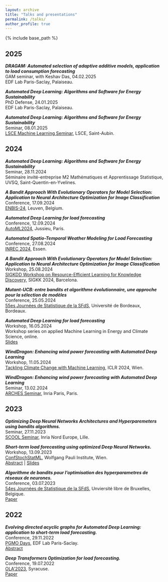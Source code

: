 ```yaml
---
layout: archive
title: "Talks and presentations"
permalink: /talks/
author_profile: true
---
```


{% include base_path %}

<h2>2025</h2>


***DRAGAM: Automated selection of adaptive additive models, application to load consumption forecasting*** <br>
GAM seminar, with Keshav Das, 04.02.2025 <br>
EDF Lab Paris-Saclay, Palaiseau. <br>

***Automated Deep Learning: Algorithms and Software for Energy Sustainability*** <br>
PhD Defense, 24.01.2025 <br>
EDF Lab Paris-Saclay, Palaiseau. <br>

***Automated Deep Learning: Algorithms and Software for Energy Sustainability*** <br>Seminar, 08.01.2025 <br>
[LSCE Machine Learning Seminar](https://www.lsce.ipsl.fr/), LSCE, Saint-Aubin. <br>


<h2>2024</h2>

***Automated Deep Learning: Algorithms and Software for Energy Sustainability*** <br>
Seminar, 28.11.2024 <br>
Séminaire invité-entreprise M2 Mathématiques et Apprentissage Statistique, UVSQ, Saint-Quentin-en-Yvelines. <br>


***A Bandit Approach With Evolutionary Operators for Model Selection:  Application to Neural Architecture Optimization for Image Classification*** <br>
Conference, 17.09.2024 <br>
[ENBIS-24](https://conferences.enbis.org/event/34/), Leuven, Belgium. <br>

***Automated Deep Learning for load forecasting*** <br>
Conference, 12.09.2024 <br>
[AutoML2024](https://2024.automl.cc/), Jussieu, Paris. <br>

***Automated Spatio-Temporal Weather Modeling for Load Forecasting*** <br>
Conference, 27.08.2024 <br>
[INREC 2024](https://www.inrec.wiwi.uni-due.de/), Essen. <br>

***A Bandit Approach With Evolutionary Operators for Model Selection:  Application to Neural Architecture Optimization for Image Classification*** <br>
Workshop, 25.08.2024 <br>
[SIGKDD Workshop on Resource-Efficient Learning for Knowledge Discovery](https://chuxuzhang.github.io/RelKD/), SIGKK 2024, Barcelona. <br>

***Mutant-UCB: entre bandits et algorithme évolutionnaire, une approche pour la sélection de modèles*** <br>
Conference, 25.05.2024 <br>
[55es Journées de Statistique de la SFdS](https://jds2024.sciencesconf.org/), Université de Bordeaux, Bordeaux. <br>

***Automated Deep Learning for load forecasting*** <br>
Workshop, 16.05.2024 <br>
Workshop series on applied Machine Learning in Energy and Climate Science, online. <br>
[Slides](https://drive.google.com/file/d/1GZY0yqCf0EP8vIzTN39WrMVt74o4m4Lh/view?usp=sharing)<br>

***WindDragon: Enhancing wind power forecasting with Automated Deep Learning*** <br>
Workshop, 11.05.2024 <br>
[Tackling Climate Change with Machine Learning](https://www.climatechange.ai/events/iclr2024), ICLR 2024, Wien. <br>

***WindDragon: Enhancing wind power forecasting with Automated Deep Learning*** <br>
Seminar, 13.02.2024 <br>
[ARCHES Seminar](https://project.inria.fr/arches/), Inria Paris, Paris. <br>

<h2>2023</h2>

***Optimizing Deep Neural Networks Architectures and Hyperparemeters using bandits algorithms.*** <br>
Seminar, 27.11.2023 <br>
[SCOOL Seminar](https://team.inria.fr/scool/), Inria Nord Europe, Lille. <br>

***Short-term load forecasting using optimized Deep Neural Networks.*** <br>
Workshop, 13.09.2023 <br>
[ConfStochStatML](https://wpi.univie.ac.at/), Wolfgang Pauli Institute, Wien. <br>
[Abstract](https://wpi.univie.ac.at/fileadmin/user_upload/k_wpi/WPI_Abstract_list-contributed_speakers-finally__1_.pdf) | [Slides](https://drive.google.com/file/d/1Jl8lYudCZTTRNaHEKJz9UJ8cguXYGwni/view?usp=sharing)<br>

***Algorithme de bandits pour l’optimisation des hyperparametres de réseaux de neurones.*** <br>
Conference, 03.07.2023 <br>
[54es Journées de Statistique de la SFdS](https://jds2023.sciencesconf.org/), Unviersité libre de Bruxelles, Belgique. <br>
[Paper](https://drive.google.com/file/d/1SyiOC070UOXvOWrTD-TEiprZR7gVYXqW/view)<br>

<h2>2022</h2>

***Evolving directed acyclic graphs for Automated Deep Learning: application to short-term load forecasting.*** <br>
Conference, 29.11.2022 <br>
[PGMO Days](https://www.fondation-hadamard.fr/fr/articles/2023/01/12/pgmodays-2022/), EDF Lab Paris-Saclay. <br>
[Abstract](https://www.fondation-hadamard.fr/media/filer_public/64/18/64180dc1-5ca3-4806-bb44-ce17df8abf4b/pgmo-2022-booklet.pdf)<br>

***Deep Transformers Optimization for load forecasting.*** <br>
Conference, 19.07.2022 <br>
[OLA'2023](https://ola2022.sciencesconf.org/), Syracuse.<br>
[Paper](https://ola2022.sciencesconf.org/data/pages/Proceedings_1.pdf)<br>



<!-- {% for post in site.talks reversed %}
  {% include archive-single.html %}
{% endfor %} -->
